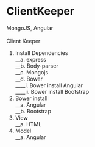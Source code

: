 # ClientKeeper<br>
MongoJS, Angular<br>
<br>
Client Keeper<br>
1.	Install Dependencies<br>
__a.	express<br>
__b.	Body-parser<br>
__c.	Mongojs<br>
__d.	Bower<br>
____i.	Bower install Angular<br>
____ii.	Bower install Bootstrap<br>
2.	Bower install<br>
__a.	Angular<br>
__b.	Bootstrap<br>
3.	View<br>
__a.	HTML<br>
4.	Model<br>
__a.	Angular<br>
<br> 
